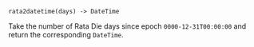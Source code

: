 ```
rata2datetime(days) -> DateTime
```

Take the number of Rata Die days since epoch `0000-12-31T00:00:00` and return the corresponding `DateTime`.
